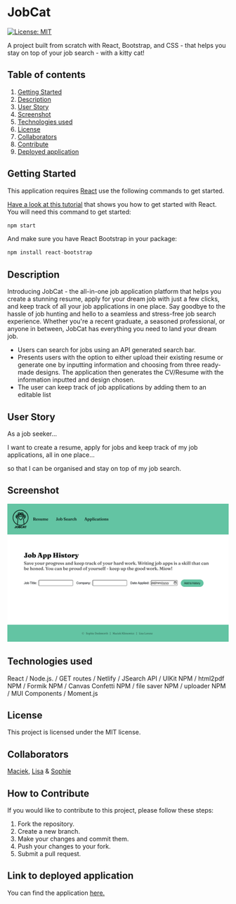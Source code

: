 # JobCat

  [![License: MIT](https://img.shields.io/badge/License-MIT-yellow.svg)](https://opensource.org/licenses/MIT)<br>

A project built from scratch with React, Bootstrap, and CSS - that helps you stay on top of your job search - with a kitty cat!

## Table of contents
1. [Getting Started](#toc-gettingstarted)
2. [Description](#toc-description)
3. [User Story](#toc-userstory)
4. [Screenshot](#toc-screenshot)
5. [Technologies used](#toc-technologies)
6. [License](#toc-license)
7. [Collaborators](#toc-collaborate)
8. [Contribute](#toc-contribute)
9. [Deployed application](#toc-link)


## Getting Started <a name="toc-gettingstarted"></a>
This application requires [React](https://www.youtube.com/watch?v=jp1sQZPQ_Rw) use the following commands to get started.

[Have a look at this tutorial](https://github.com/gitname/react-gh-pages) that shows you how to get started with React. You will need this command to get started:

```javascript
npm start
```

And make sure you have React Bootstrap in your package:

```javascript
npm install react-bootstrap 
```
## Description <a name="toc-description"></a>

Introducing JobCat - the all-in-one job application platform that helps you create a stunning resume, apply for your dream job with just a few clicks, and keep track of all your job applications in one place. Say goodbye to the hassle of job hunting and hello to a seamless and stress-free job search experience. Whether you're a recent graduate, a seasoned professional, or anyone in between, JobCat has everything you need to land your dream job. 

- Users can search for jobs using an API generated search bar.
- Presents users with the option to either upload their existing resume or generate one by inputting information and choosing from three ready-made designs. The application then generates the CV/Resume with the information inputted and design chosen. 
- The user can keep track of job applications by adding them to an editable list


## User Story <a name="toc-userstory"></a>

As a job seeker...

I want to create a resume, apply for jobs and keep track of my job applications, all in one place...

so that I can be organised and stay on top of my job search.


## Screenshot <a name="toc-screenshot"></a>

![screenshot of the about page](./src/images/jobcat-screenshot.png)

## Technologies used <a name="toc-technologies"></a>

React   /   Node.js.   /   GET routes   /   Netlify   /   JSearch API    /   UIKit NPM   /   html2pdf NPM   /   Formik NPM   /   Canvas Confetti NPM   /   file saver NPM  /   uploader NPM   /   MUI Components   /   Moment.js


## License <a name="toc-license"></a>

This project is licensed under the MIT license.


## Collaborators <a name="toc-collaborate"></a>

[Maciek](https://github.com/manonthemon),
[Lisa](https://github.com/LisaMLorenz) &
[Sophie](https://github.com/sophiedodsworth)


## How to Contribute <a name="toc-contribute"></a>

If you would like to contribute to this project, please follow these steps:

1. Fork the repository.
2. Create a new branch.
3. Make your changes and commit them.
4. Push your changes to your fork.
5. Submit a pull request.

## Link to deployed application <a name="toc-link"></a>

You can find the application [here.](https://jobcat.netlify.app/)